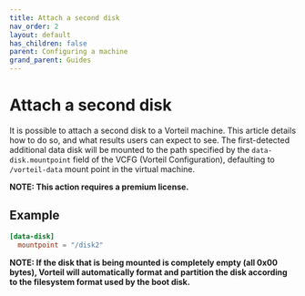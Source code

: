 ```yaml
---
title: Attach a second disk
nav_order: 2
layout: default
has_children: false
parent: Configuring a machine
grand_parent: Guides
---
```


# Attach a second disk

It is possible to attach a second disk to a Vorteil machine. This article details how to do so, and what results users can expect to see. The first-detected additional data disk will be mounted to the path specified by the `data-disk.mountpoint` field of the VCFG (Vorteil Configuration), defaulting to `/vorteil-data` mount point in the virtual machine. 

**NOTE: This action requires a premium license.**

## Example

```toml
[data-disk]
  mountpoint = "/disk2"
```

**NOTE: If the disk that is being mounted is completely empty (all 0x00 bytes), Vorteil will automatically format and partition the disk according to the filesystem format used by the boot disk.**

